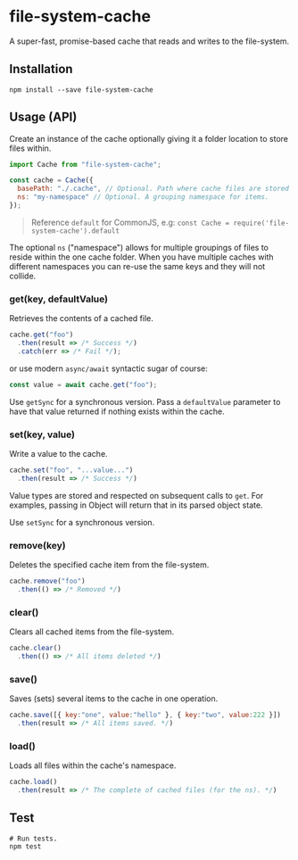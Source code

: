 # file-system-cache

A super-fast, promise-based cache that reads and writes to the file-system.


## Installation

    npm install --save file-system-cache

## Usage (API)

Create an instance of the cache optionally giving it a folder location to store files within.

```js
import Cache from "file-system-cache";

const cache = Cache({
  basePath: "./.cache", // Optional. Path where cache files are stored (default).
  ns: "my-namespace" // Optional. A grouping namespace for items.
});
```

> Reference `default` for CommonJS, e.g: `const Cache = require('file-system-cache').default
`

The optional `ns` ("namespace") allows for multiple groupings of files to reside within the one cache folder.  When you have multiple caches with different namespaces you can re-use the same keys and they will not collide.


### get(key, defaultValue)
Retrieves the contents of a cached file.

```js
cache.get("foo")
  .then(result => /* Success */)
  .catch(err => /* Fail */);
```

or use modern `async/await` syntactic sugar of course:

```js
const value = await cache.get("foo");
```

Use `getSync` for a synchronous version.  Pass a `defaultValue` parameter to have that value returned if nothing exists within the cache.


### set(key, value)
Write a value to the cache.

```js
cache.set("foo", "...value...")
  .then(result => /* Success */)
```

Value types are stored and respected on subsequent calls to `get`.  For examples, passing in Object will return that in its parsed object state.

Use `setSync` for a synchronous version.


### remove(key)
Deletes the specified cache item from the file-system.
```js
cache.remove("foo")
  .then(() => /* Removed */)
```

### clear()
Clears all cached items from the file-system.
```js
cache.clear()
  .then(() => /* All items deleted */)
```


### save()
Saves (sets) several items to the cache in one operation.
```js
cache.save([{ key:"one", value:"hello" }, { key:"two", value:222 }])
  .then(result => /* All items saved. */)
```

### load()
Loads all files within the cache's namespace.
```js
cache.load()
  .then(result => /* The complete of cached files (for the ns). */)
```



## Test
    # Run tests.
    npm test

